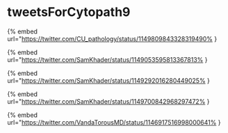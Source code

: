 # tweetsForCytopath9

{% embed url="https://twitter.com/CU_pathology/status/1149809843328319490% }

{% embed url="https://twitter.com/SamKhader/status/1149053595813367813% }

{% embed url="https://twitter.com/SamKhader/status/1149292016280449025% }

{% embed url="https://twitter.com/SamKhader/status/1149700842968297472% }

{% embed url="https://twitter.com/VandaTorousMD/status/1146917516998000641% }

